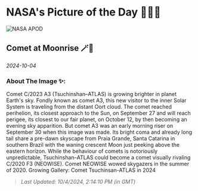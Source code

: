 
# NASA's Picture of the Day 🧑‍🚀💫

  ![NASA APOD](https://apod.nasa.gov/apod/image/2410/zaparolliA3.png)
  
  ## Comet at Moonrise 🪄🌌
  
  _2024-10-04_
  
  ### About The Image ✨: 
  
  Comet C/2023 A3 (Tsuchinshan–ATLAS) is growing brighter in planet Earth's sky. Fondly known as comet A3, this new visitor to the inner Solar System is traveling from the distant Oort cloud. The comet reached perihelion, its closest approach to the Sun, on September 27 and will reach perigee, its closest to our fair planet, on October 12, by then becoming an evening sky apparition. But comet A3 was an early morning riser on September 30 when this image was made. Its bright coma and already long tail share a pre-dawn skyscape from Praia Grande, Santa Catarina in southern Brazil with the waning crescent Moon just peeking above the eastern horizon. While the behaviour of comets is notoriously unpredictable, Tsuchinshan–ATLAS could become a comet visually rivaling C/2020 F3 (NEOWISE). Comet NEOWISE wowed skygazers in the summer of 2020.   Growing Gallery: Comet Tsuchinsan-ATLAS in 2024
  
  
  
  > _Last Updated: 10/4/2024, 2:14:10 PM (in GMT)_
  